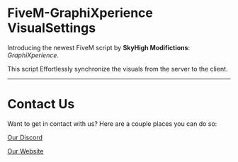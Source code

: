 # FiveM-GraphiXperience VisualSettings

Introducing the newest FiveM script by **SkyHigh Modifictions**: *GraphiXperience*.

This script Effortlessly synchronize the visuals from the server to the client.

------------------------------------------------------

# Contact Us

Want to get in contact with us? Here are a couple places you can do so:

[Our Discord](https://discord.gg/tKQgdQuJYF)

[Our Website](https://skyhigh-modifications.tebex.io/)
